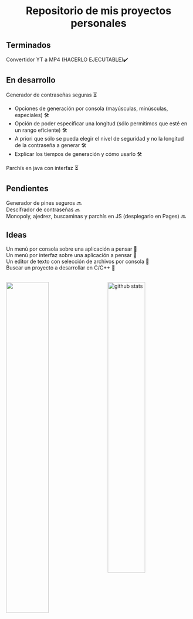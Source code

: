<h1 align="center">Repositorio de mis proyectos personales</h1>

<h2>Terminados</h2>
Convertidor YT a MP4 (HACERLO EJECUTABLE)✔️<br>

<h2>En desarrollo</h2>
Generador de contraseñas seguras ⏳
<ul>
<li>Opciones de generación por consola (mayúsculas, minúsculas, especiales) 🛠️</li>
<li>Opción de poder especificar una longitud (sólo permitimos que esté en un rango eficiente) 🛠️</li>
<li>A priori que sólo se pueda elegir el nivel de seguridad y no la longitud de la contraseña a generar 🛠️</li>
<li>Explicar los tiempos de generación y cómo usarlo 🛠️</li>
</ul>
Parchís en java con interfaz ⏳<br>

<h2>Pendientes</h2>
Generador de pines seguros 🔜<br>
Descifrador de contraseñas 🔜<br>
Monopoly, ajedrez, buscaminas y parchís en JS (desplegarlo en Pages) 🔜<br>

<h2>Ideas</h2>
Un menú por consola sobre una aplicación a pensar 💭<br>
Un menú por interfaz sobre una aplicación a pensar 💭<br>
Un editor de texto con selección de archivos por consola 💭<br>
Buscar un proyecto a desarrollar en C/C++ 💭<br> <br>

<img src="https://github-readme-streak-stats.herokuapp.com/?user=uo287577&theme=dark" width="48%" > <img src="https://github-readme-stats.vercel.app/api?username=uo287577&show_icons=true&theme=gotham" alt="github stats" width="45%" align="right"/>
